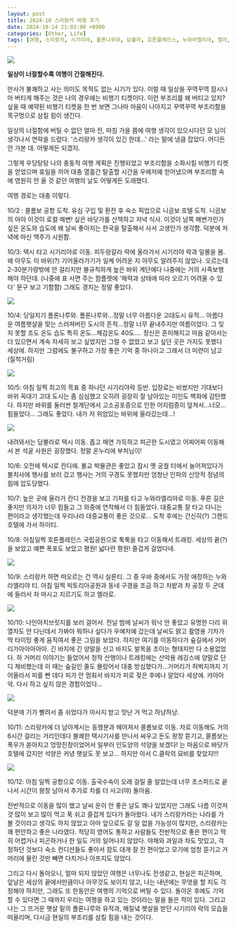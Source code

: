 ```yaml
---
layout: post
title: 2024-10 스리랑카 여행 후기
date: 2024-10-14 21:03:00 +0900
categories: [Other, Life]
tags: [여행, 스리랑카, 시기리야, 폴론나루와, 담불라, 호튼플레인스, 누와라엘리야, 엘라, 콜롬보, Clarke]
---
```


[![](https://cojette.wordpress.com/wp-content/uploads/2024/10/image.png?w=1024)](https://cojette.wordpress.com/wp-content/uploads/2024/10/image.png)

**일상이 너절할수록 여행이 간절해진다.**

만사가 불쾌하고 사는 의미도 목적도 없는 시기가 있다. 이럴 때 일상을 꾸역꾸역 잠시나마 버티게 해주는 것은 나의 경우에는 비행기 티켓이다. 이런 부조리를 왜 버티고 있지? 싶을 때 예약된 비행기 티켓을 한 번 보면 그나마 마음이 나아지고 꾸역꾸역 부조리함을 목구멍으로 삼킬 힘이 생긴다.

일상의 너절함에 버틸 수 없던 얼마 전, 마침 가을 쯤에 여행 생각이 있으시다던 모 님이 생각나서 연락을 드렸다. '스리랑카 생각이 있긴 한데...' 라는 말에 냉큼 잡았다. 어디든 안 가본 데. 어떻게든 되겠지.

그렇게 우당탕탕 나의 충동적 여행 계획은 진행되었고 부조리함을 소화시킬 비행기 티켓을 얻었으며 휴일을 끼어 대충 열흘간 탈출할 시간을 우예저예 얻어냈으며 부조리함 속에 영원히 안 올 것 같던 여행의 날도 어떻게든 도래했다.

여행 경로는 대충 이렇다.


10/2 : 콜롬보 공항 도착. 유심 구입 및 환전 후 숙소 픽업으로 니곰보 호텔 도착. 니곰보의 아아 이것이 로컬 해변! 싶은 바닷가를 산책하고 저녁 식사. 이것이 남쪽 해변가인가 싶은 온도와 습도에 왜 날씨 좋아지는 한국을 탈출해서 사서 고생인가 생각함. 덕분에 저녁에 마신 맥주가 시원함.

10/3: 택시 타고 시기리야로 이동. 피두랑갈라 락에 올라가서 시기리야 락과 일몰을 봄. 왜 아무도 이 바위(?) 기어올라가기가 일케 어려운 지 아무도 알려주지 않았나. 오르는데 2-30분가량밖에 안 걸리지만 불규칙하게 높은 바위 계단에다 나중에는 거의 사족보행해야 하던데. (나중에 표 사면 주는 팜플렛에 '체력과 상태에 따라 오르기 어려울 수 있다' 문구 보고 기함함) 그래도 경치는 정말 좋았다.

![](https://cojette.wordpress.com/wp-content/uploads/2024/10/ad4099c4-f5ac-4897-83f0-efb4bcbba15f-1.jpg?w=1024)

10/4: 당일치기 폴론나루와. 폴론나루와...정말 너무 아름다운 고대도시 유적... 아름다운 여름햇살을 맞는 스러져버린 도시의 흔적...정말 너무 끝내주지만 여름이었다. 그 잊지 못할 조도 온도 습도 특히 온도...체감온도 40도.... 정신은 혼미해지고 마음 같아서는 더 있으면서 계속 자세히 보고 싶었지만 그럴 수 없었고 보고 싶던 곳은 가지도 못했다 세상에. 하지만 그럼에도 불구하고 가장 좋은 기억 중 하나이고 그래서 더 미련이 남고(질척거림)

![](https://cojette.wordpress.com/wp-content/uploads/2024/10/img_2795.jpg?w=768)

10/5: 아침 일찍 최고의 목표 중 하나던 시기리야락 등반. 입장료는 비쌌지만 기대보다 바위 꼭대기 고대 도시는 좀 심심했고 오히려 굉장히 잘 남아있는 미인도 벽화에 감탄했다. 하지만 바위를 둘러싼 철계단에서 고소공포증으로 인한 어지럼증이 덮쳐서...너모...힘들었다... 그래도 좋았다. 내가 저 위엄있는 바위에 올라갔는데...!

![](https://cojette.wordpress.com/wp-content/uploads/2024/10/img_2858.jpg?w=768)

내려와서는 담불라로 택시 이동. 좁고 매연 가득하고 피곤한 도시였고 어찌어찌 이동해서 본 석굴 사원은 굉장했다. 정말 온누리에 부처님이!

10/6: 오전에 택시로 칸디에. 불교 박물관은 좋았고 잠시 옛 궁궐 터에서 늘어져있다가 불치사에 행사를 보러 갔고 행사는 거의 구경도 못했지만 엄청난 인파의 신앙적 정념의 힘에 압도당했다.

10/7: 높은 곳에 올라가 칸디 전경을 보고 기차를 타고 누와라엘리야로 이동. 푸른 길은 좋지만 의자가 너무 힘들고 그 와중에 연착해서 더 힘들었다. 대중교통 잘 타고 다니는 편이라고 생각했는데 우리나라 대중교통이 좋은 것으로... 도착 후에는 간신히(?) 그랜드호텔에 가서 하이티.

10/8: 아침일찍 호튼플레인스 국립공원으로 툭툭을 타고 이동해서 트래킹. 세상의 끝(?)을 보았고 예쁜 폭포도 보았고 평원! 넓다란 평원! 즐겁게 걸었다네.

![](https://cojette.wordpress.com/wp-content/uploads/2024/10/927623b9-3860-4a94-a750-621485add156-1.jpg?w=1024)

10/9: 스리랑카 하면 떠오르는 건 역시 실론티. 그 중 우바 중에서도 가장 애정하는 누와라엘리야 티. 아침 일찍 빅토리아공원과 동네 구경을 조금 하고 차밭과 차 공장 두 군데에 들러서 차 마시고 지르기도 하고 엘라로.

![](https://cojette.wordpress.com/wp-content/uploads/2024/10/img_3347.jpg?w=768)

10/10: 나인아치브릿지를 보러 걸어서. 전날 밤에 날씨가 워낙 안 좋았고 유명한 다리 위 열차도 안 다닌데서 가봐야 뭐하나 싶다가 우예저예 갔는데 날씨도 맑고 촬영용 기차가 딱 타이밍 좋게 움직여서 좋은 그림을 보았다. 하지만 여기를 이동하다가 숲길에서 거머리가아아아아아. 긴 바지에 긴 양말을 신고 바지도 발목을 조이는 형태지만 다 소용없었다. 하 거머리 이야기는 들었어서 정작 산행이나 트래킹에는 산악용 레깅스에 양말로 단디 채비했는데 이 때는 숲길인 줄도 몰랐어서 대충 방심했다가...거머리가 허벅지까지 기어올라서 피를 빤 데다 피가 안 멈춰서 바지가 피로 젖은 후에나 알았다 세상에. 캬아아악. 다시 하고 싶지 않은 경험이었다...

![](https://cojette.wordpress.com/wp-content/uploads/2024/10/86516b9e-8a65-42ec-8201-e0073fcaddff-1.jpg?w=1024)

덕분에 기가 빨려서 좀 쉬었다가 마사지 받고 맛난 거 먹고 하냥하냥.

10/11: 스리랑카에 더 남아계시는 동행분과 헤어져서 콜롬보로 이동. 차로 이동해도 거의 6시간 걸리는 거리인데다 불쾌한 택시기사를 만나서 싸우고 돈도 왕창 뜯기고, 콜롬보는 폭우가 쏟아지고 엉망진창이었어서 일부러 인도양의 석양을 보겠다! 는 마음으로 바닷가 호텔에 갔지만 석양은 커녕 햇살도 못 보고... 하지만 아서 C.클락의 묘비를 찾았지!!!

![](https://cojette.wordpress.com/wp-content/uploads/2024/10/img_3509.jpg?w=768)

10/12: 아침 일찍 공항으로 이동. 출국수속이 오래 걸릴 줄 알았는데 너무 초스피드로 끝나서 시간이 왕창 남아서 추가로 차를 더 사고(야) 돌아옴.

전반적으로 이동을 많이 했고 날씨 운이 안 좋은 날도 꽤나 있었지만 그래도 나름 이것저것 많이 보고 많이 먹고 푹 쉬고 즐겁게 있다가 돌아왔다. 내가 스리랑카라는 나라를 가 볼 것이라고 생각도 하지 않았고 아마 앞으로도 갈 일 없을 가능성이 많지만, 스리랑카는 꽤 편안하고 좋은 나라였다. 적당히 영어도 통하고 사람들도 전반적으로 좋은 편이고 딱히 어렵거나 피곤하거나 한 일도 거의 일어나지 않았다. 야채와 과일과 차도 맛있고, 걱정하던 것보다 숙소 컨디션들도 좋아서 잠도 대개 잘 잔 편이었고 모기에 엄청 뜯기고 거머리에 물린 것만 빼면 다치거나 아프지도 않았다.

그리고 다시 돌아오니, 얼마 되지 않았던 여행은 너무나도 전생같고, 현실은 피곤하며, 앞날은 세상의 끝에서만큼이나 아무것도 보이지 않고, 나는 내년에는 무엇을 할 지도 걱정해야 하지만, 그래도 또 한동안은 여행의 기억으로 버틸 수 있다. 돌아온 후에도 기억할 수 있다면 그 때까지 우리는 여행을 하고 있는 것이라는 말을 들은 적이 있다. 그리고 나는 그 뜨거운 햇살 밑의 폴론나루와 유적과, 해질녘 햇살을 받던 시기리야 락의 모습을 떠올리며, 다시금 현실의 부조리를 삼킬 힘을 내는 것이다.

